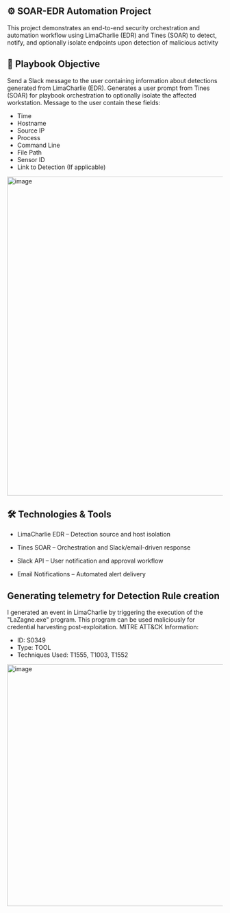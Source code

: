 ## ⚙️ SOAR-EDR Automation Project
This project demonstrates an end-to-end security orchestration and automation workflow using LimaCharlie (EDR) and Tines (SOAR) to detect, notify, and optionally isolate endpoints upon detection of malicious activity

## 📌 Playbook Objective
Send a Slack message to the user containing information about detections generated from LimaCharlie (EDR).  Generates a user prompt from Tines (SOAR) for playbook orchestration to optionally isolate the affected workstation.
Message to the user contain these fields:
- Time
- Hostname
- Source IP
- Process
- Command Line
- File Path
- Sensor ID
- Link to Detection (If applicable)

<img width="743" alt="image" src="https://github.com/user-attachments/assets/bb000908-e6aa-4bf5-a4c7-2d4d04b1b85e" />

## 🛠️ Technologies & Tools
- LimaCharlie EDR – Detection source and host isolation

- Tines SOAR – Orchestration and Slack/email-driven response

- Slack API – User notification and approval workflow

- Email Notifications – Automated alert delivery

## Generating telemetry for Detection Rule creation
I generated an event in LimaCharlie by triggering the execution of the "LaZagne.exe" program.  This program can be used maliciously for credential harvesting post-exploitation.
MITRE ATT&CK Information:
- ID: S0349
- Type: TOOL
- Techniques Used: T1555, T1003, T1552

<img width="563" alt="image" src="https://github.com/user-attachments/assets/67054b96-d783-440f-b1e7-be8195d26b75" />

